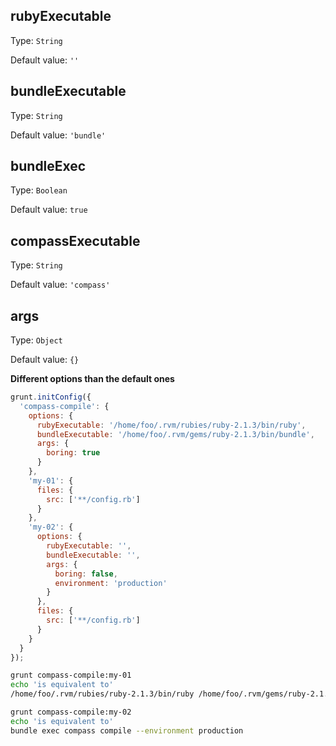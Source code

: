 ## rubyExecutable

Type: `String`

Default value: `''`

## bundleExecutable

Type: `String`

Default value: `'bundle'`

## bundleExec

Type: `Boolean`

Default value: `true`

## compassExecutable

Type: `String`

Default value: `'compass'`

## args

Type: `Object`

Default value: `{}`

**Different options than the default ones**
```javascript
grunt.initConfig({
  'compass-compile': {
    options: {
      rubyExecutable: '/home/foo/.rvm/rubies/ruby-2.1.3/bin/ruby',
      bundleExecutable: '/home/foo/.rvm/gems/ruby-2.1.3/bin/bundle',
      args: {
        boring: true
      }
    },
    'my-01': {
      files: {
        src: ['**/config.rb']
      }
    },
    'my-02': {
      options: {
        rubyExecutable: '',
        bundleExecutable: '',
        args: {
          boring: false,
          environment: 'production'
        }
      },
      files: {
        src: ['**/config.rb']
      }
    }
  }
});
```

```bash
grunt compass-compile:my-01
echo 'is equivalent to'
/home/foo/.rvm/rubies/ruby-2.1.3/bin/ruby /home/foo/.rvm/gems/ruby-2.1.3/bin/bundle exec compass compile --boring
```

```bash
grunt compass-compile:my-02
echo 'is equivalent to'
bundle exec compass compile --environment production 
```
